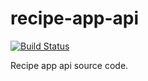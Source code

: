 # recipe-app-api
[![Build Status](https://travis-ci.com/xujiayi1256/recipe-app-api.svg?branch=main)](https://travis-ci.com/xujiayi1256/recipe-app-api)

Recipe app api source code.
